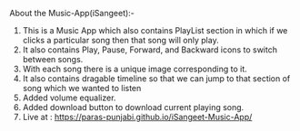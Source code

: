 About the Music-App(iSangeet):-
1. This is a Music App which also contains PlayList section in which if we clicks a particular song then that song will only play.
2. It also contains Play, Pause, Forward, and Backward icons to switch between songs.
3. With each song there is a unique image corresponding to it. 
4. It also contains dragable timeline so that we can jump to that section of song which we wanted to listen
5. Added volume equalizer.
6. Added download button to download current playing song.
7. Live at : https://paras-punjabi.github.io/iSangeet-Music-App/ 
